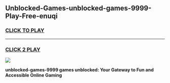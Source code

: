 
## Unblocked-Games-unblocked-games-9999-Play-Free-enuqi
<h3>
<a href="https://premium76.site?title=unblocked-games-9999&ref=10A">CLICK TO PLAY</a></h3>
<hr>

<h3>
<a href="https://premium76.site?title=unblocked-games-9999&ref=10A">CLICK 2 PLAY</a>
  
</h3>

<a href="https://premium76.site?title=unblocked-games-9999&ref=10A"><img src="https://clearcache.store/games.png"></a>


**unblocked-games-9999 games unblocked: Your Gateway to Fun and Accessible Online Gaming**
